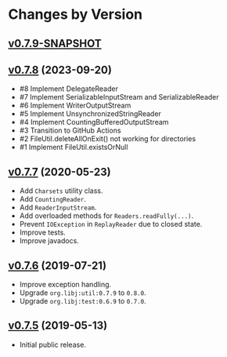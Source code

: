 # Changes by Version

## [v0.7.9-SNAPSHOT](https://github.com/libj/util/compare/f31854f80822de2c202c6c6920ea25fc86413e7d..HEAD)

## [v0.7.8](https://github.com/libj/io/compare/fd4e15b7912455c645fb4f288e2ef6117327a2e3..f31854f80822de2c202c6c6920ea25fc86413e7d) (2023-09-20)
* #8 Implement DelegateReader
* #7 Implement SerializableInputStream and SerializableReader
* #6 Implement WriterOutputStream
* #5 Implement UnsynchronizedStringReader
* #4 Implement CountingBufferedOutputStream
* #3 Transition to GitHub Actions
* #2 FileUtil.deleteAllOnExit() not working for directories
* #1 Implement FileUtil.existsOrNull

## [v0.7.7](https://github.com/libj/io/compare/c487802c095868ea65620a3db2eef6fb77930b5e..fd4e15b7912455c645fb4f288e2ef6117327a2e3) (2020-05-23)
* Add `Charsets` utility class.
* Add `CountingReader`.
* Add `ReaderInputStream`.
* Add overloaded methods for `Readers.readFully(...)`.
* Prevent `IOException` in `ReplayReader` due to closed state.
* Improve tests.
* Improve javadocs.

## [v0.7.6](https://github.com/libj/io/compare/3fed1f0d61c2789338cca142b14fd456521b836f..c487802c095868ea65620a3db2eef6fb77930b5e) (2019-07-21)
* Improve exception handling.
* Upgrade `org.libj:util:0.7.9` to `0.8.0`.
* Upgrade `org.libj:test:0.6.9` to `0.7.0`.

## [v0.7.5](https://github.com/entinae/pom/compare/db16570969253f3945f79de62541403657c6709f..3fed1f0d61c2789338cca142b14fd456521b836f) (2019-05-13)
* Initial public release.